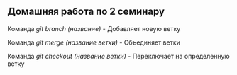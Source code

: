 ## Домашняя работа по 2 семинару

Команда *git branch (название)* - Добавляет новую ветку 

Команда *git merge (название ветки)* - Объединяет ветки  

Команда *git checkout (название ветки)* - Переключает на определенную ветку